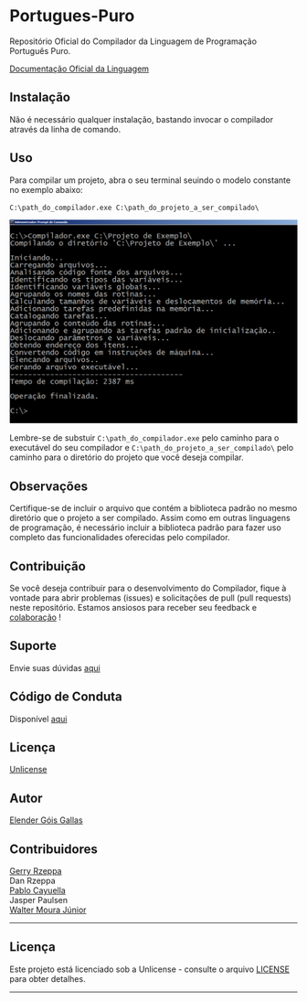 # Portugues-Puro
Repositório Oficial do Compilador da Linguagem de Programação Português Puro.

[Documentação Oficial da Linguagem](https://portugues-puro.gitbook.io/documentacao/)

## Instalação
Não é necessário qualquer instalação, bastando invocar o compilador através da linha de comando.

## Uso
Para compilar um projeto, abra o seu terminal seuindo o modelo constante no exemplo abaixo:

```
C:\path_do_compilador.exe C:\path_do_projeto_a_ser_compilado\
```
![Captura de tela expondo o processo de compilação](https://raw.githubusercontent.com/elenderg/Portugues-Puro/main/Algoritmos%20de%20Exemplo/Processo%20de%20Compilacao.png)

Lembre-se de substuir `C:\path_do_compilador.exe` pelo caminho para o executável do seu compilador e `C:\path_do_projeto_a_ser_compilado\` pelo caminho para o diretório do projeto que você deseja compilar.


## Observações
Certifique-se de incluir o arquivo que contém a biblioteca padrão no mesmo diretório que o projeto a ser compilado. Assim como em outras linguagens de programação, é necessário incluir a biblioteca padrão para fazer uso completo das funcionalidades oferecidas pelo compilador.

## Contribuição
Se você deseja contribuir para o desenvolvimento do Compilador, fique à vontade para abrir problemas (issues) e solicitações de pull (pull requests) neste repositório. Estamos ansiosos para receber seu feedback e [colaboração](https://github.com/elenderg/Portugues-Puro/blob/main/CONTRIBUTING.md) !

## Suporte
Envie suas dúvidas [aqui](https://github.com/elenderg/Portugues-Puro/issues/new/choose)

## Código de Conduta
Disponível [aqui](https://github.com/elenderg/Portugues-Puro/blob/main/CODE_OF_CONDUCT.md  )

## Licença
[Unlicense](https://github.com/elenderg/Portugues-Puro/blob/main/LICENSE)

## Autor
[Elender Góis Gallas](https://www.linkedin.com/in/elender/)

## Contribuidores
[Gerry Rzeppa](https://www.linkedin.com/in/gerry-rzeppa-17b8051b/)  
Dan Rzeppa  
[Pablo Cayuella](https://www.linkedin.com/in/pablo-cayuela-a42b019/)  
Jasper Paulsen  
[Walter Moura Júnior](https://github.com/waltermourajr)  

---





## Licença

Este projeto está licenciado sob a Unlicense - consulte o arquivo [LICENSE](LICENSE) para obter detalhes.

<hr>
